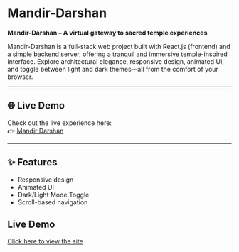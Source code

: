 # Mandir-Darshan

**Mandir-Darshan – A virtual gateway to sacred temple experiences**

Mandir-Darshan is a full-stack web project built with React.js (frontend) and a simple backend server, offering a tranquil and immersive temple-inspired interface. Explore architectural elegance, responsive design, animated UI, and toggle between light and dark themes—all from the comfort of your browser.

---

## 🌐 Live Demo

Check out the live experience here:  
👉 [Mandir Darshan](https://pavan7201.github.io/Mandir-Darshan/)

---

## ✨ Features

- Responsive design
- Animated UI
- Dark/Light Mode Toggle
- Scroll-based navigation

## Live Demo

[Click here to view the site](https://github.com/Pavan7201/Mandir-Darshan.git)
